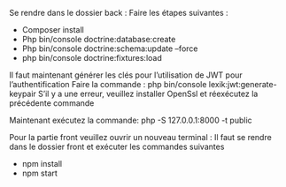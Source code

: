 Se rendre dans le dossier back :
Faire les étapes suivantes :

-	Composer install
-	Php bin/console doctrine:database:create
-	Php bin/console doctrine:schema:update –force
-	php bin/console doctrine:fixtures:load

Il faut maintenant générer les clés pour l’utilisation de JWT pour l’authentification
Faire la commande : php bin/console lexik:jwt:generate-keypair
S’il y a une erreur, veuillez installer OpenSsl et réexécutez la précédente commande

Maintenant exécutez la commande: php -S 127.0.0.1:8000 -t public

Pour la partie front veuillez ouvrir un nouveau terminal :
Il faut se rendre dans le dossier front et exécuter les commandes suivantes
-	npm install
-	npm start
